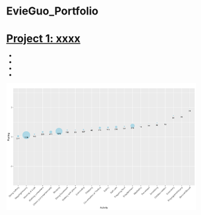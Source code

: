 # EvieGuo_Portfolio

# [Project 1: xxxx](https://)
*
*
*
*
![](https://github.com/EvieXinqiGuo/EvieGuo_Portfolio/blob/main/images/Picture4.png)
